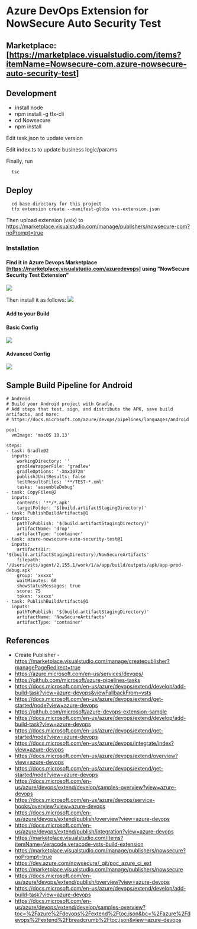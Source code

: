 # Azure DevOps Extension for NowSecure Auto Security Test

## Marketplace: [https://marketplace.visualstudio.com/items?itemName=Nowsecure-com.azure-nowsecure-auto-security-test]

## Development
- install node
- npm install -g tfx-cli
- cd Nowsecure
- npm install

Edit task.json to update version

Edit index.ts to update business logic/params

Finally, run
```
  tsc
```
## Deploy
```
  cd base-directory for this project
  tfx extension create --manifest-globs vss-extension.json
```
Then upload extension (vsix) to https://marketplace.visualstudio.com/manage/publishers/nowsecure-com?noPrompt=true

### Installation

#### Find it in Azure Devops Marketplace [https://marketplace.visualstudio.com/azuredevops] using "NowSecure Security Test Extension"
![](images/marketplace.png)

Then install it as follows:
![](images/install.png)

#### Add to your Build

#### Basic Config
![](images/basic-config.png)

#### Advanced Config
![](images/advanced-config.png)

## Sample Build Pipeline for Android
```
# Android
# Build your Android project with Gradle.
# Add steps that test, sign, and distribute the APK, save build artifacts, and more:
# https://docs.microsoft.com/azure/devops/pipelines/languages/android

pool:
  vmImage: 'macOS 10.13'

steps:
- task: Gradle@2
  inputs:
    workingDirectory: ''
    gradleWrapperFile: 'gradlew'
    gradleOptions: '-Xmx3072m'
    publishJUnitResults: false
    testResultsFiles: '**/TEST-*.xml'
    tasks: 'assembleDebug'
- task: CopyFiles@2
  inputs:
    contents: '**/*.apk'
    targetFolder: '$(build.artifactStagingDirectory)'
- task: PublishBuildArtifacts@1
  inputs:
    pathToPublish: '$(build.artifactStagingDirectory)'
    artifactName: 'drop'
    artifactType: 'container'
- task: azure-nowsecure-auto-security-test@1
  inputs:
    artifactsDir: '$(build.artifactStagingDirectory)/NowSecureArtifacts'
    filepath: '/Users/vsts/agent/2.155.1/work/1/a/app/build/outputs/apk/app-prod-debug.apk'
    group: 'xxxxx'
    waitMinutes: 60
    showStatusMessages: true
    score: 75
    token: 'xxxxx'
- task: PublishBuildArtifacts@1
  inputs:
    pathToPublish: '$(build.artifactStagingDirectory)'
    artifactName: 'NowSecureArtifacts'
    artifactType: 'container'
```

## References
- Create Publisher - https://marketplace.visualstudio.com/manage/createpublisher?managePageRedirect=true
- https://azure.microsoft.com/en-us/services/devops/
- https://github.com/microsoft/azure-pipelines-tasks
- https://docs.microsoft.com/en-us/azure/devops/extend/develop/add-build-task?view=azure-devops&viewFallbackFrom=vsts
- https://docs.microsoft.com/en-us/azure/devops/extend/get-started/node?view=azure-devops
- https://github.com/microsoft/azure-devops-extension-sample
- https://docs.microsoft.com/en-us/azure/devops/extend/develop/add-build-task?view=azure-devops
- https://docs.microsoft.com/en-us/azure/devops/extend/get-started/node?view=azure-devops
- https://docs.microsoft.com/en-us/azure/devops/integrate/index?view=azure-devops
- https://docs.microsoft.com/en-us/azure/devops/extend/overview?view=azure-devops
- https://docs.microsoft.com/en-us/azure/devops/extend/get-started/node?view=azure-devops
- https://docs.microsoft.com/en-us/azure/devops/extend/develop/samples-overview?view=azure-devops
- https://docs.microsoft.com/en-us/azure/devops/service-hooks/overview?view=azure-devops
- https://docs.microsoft.com/en-us/azure/devops/extend/publish/overview?view=azure-devops
- https://docs.microsoft.com/en-us/azure/devops/extend/publish/integration?view=azure-devops
- https://marketplace.visualstudio.com/items?itemName=Veracode.veracode-vsts-build-extension
- https://marketplace.visualstudio.com/manage/publishers/nowsecure?noPrompt=true
- https://dev.azure.com/nowsecure/_git/poc_azure_ci_ext
- https://marketplace.visualstudio.com/manage/publishers/nowsecure
- https://docs.microsoft.com/en-us/azure/devops/extend/publish/overview?view=azure-devops
- https://docs.microsoft.com/en-us/azure/devops/extend/develop/add-build-task?view=azure-devops
- https://docs.microsoft.com/en-us/azure/devops/extend/develop/samples-overview?toc=%2Fazure%2Fdevops%2Fextend%2Ftoc.json&bc=%2Fazure%2Fdevops%2Fextend%2Fbreadcrumb%2Ftoc.json&view=azure-devops
